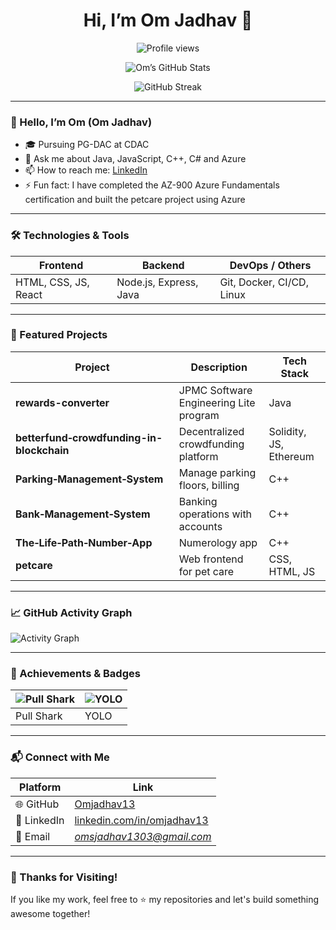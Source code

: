 <!-- ======================== -->
<!-- 👋 Welcome / Header -->
<h1 align="center">Hi, I’m <strong>Om Jadhav</strong> 👋</h1>

<p align="center">
  <img src="https://komarev.com/ghpvc/?username=Omjadhav13&color=blue" alt="Profile views" />
</p>

<p align="center">
  <!-- GitHub Stats -->
  <img src="https://github-readme-stats.vercel.app/api?username=Omjadhav13&show_icons=true&theme=github_dark&hide_border=false" alt="Om’s GitHub Stats" />
</p>

<p align="center">
  <!-- GitHub Streak -->
  <img src="https://streak-stats.demolab.com?user=Omjadhav13&theme=github_dark&hide_border=false" alt="GitHub Streak" />
</p>

<!-- END HEADER -->

---

### 👋 Hello, I’m Om (Om Jadhav)

- 🎓 Pursuing PG-DAC at CDAC
- 💬 Ask me about Java, JavaScript, C++, C# and Azure
- 📫 How to reach me: [LinkedIn](https://in.linkedin.com/in/omjadhav13)
- ⚡ Fun fact: I have completed the AZ-900 Azure Fundamentals certification and built the petcare project using Azure

---

### 🛠 Technologies & Tools

| Frontend | Backend | DevOps / Others |
|---|---|---|
| HTML, CSS, JS, React | Node.js, Express, Java | Git, Docker, CI/CD, Linux |

---

### 📂 Featured Projects

| Project | Description | Tech Stack |
|---|---|---|
| **rewards-converter** | JPMC Software Engineering Lite program | Java |
| **betterfund‑crowdfunding-in-blockchain** | Decentralized crowdfunding platform | Solidity, JS, Ethereum |  <!-- you can remove this row if you want -->
| **Parking‑Management‑System** | Manage parking floors, billing | C++ |
| **Bank‑Management‑System** | Banking operations with accounts | C++ |
| **The‑Life‑Path‑Number‑App** | Numerology app | C++ |
| **petcare** | Web frontend for pet care | CSS, HTML, JS |


---

### 📈 GitHub Activity Graph

![Activity Graph](https://github-readme-activity-graph.vercel.app/graph?username=Omjadhav13&theme=react-dark&hide_border=true)

---

### 🏅 Achievements & Badges

| ![Pull Shark](https://github.githubassets.com/assets/pull-shark-default-498c279a747d.png) | ![YOLO](https://github.githubassets.com/images/modules/profile/achievements/yolo-default.png) |
|---|---|
| Pull Shark | YOLO |

---

### 📬 Connect with Me

| Platform | Link |
|---------|------|
| 🌐 GitHub | [Omjadhav13](https://github.com/Omjadhav13) |
| 💼 LinkedIn | [linkedin.com/in/omjadhav13](https://linkedin.com/in/omjadhav13) |
| 📧 Email | *omsjadhav1303@gmail.com*  |

---

### 🙏 Thanks for Visiting!

If you like my work, feel free to ⭐️ my repositories and let's build something awesome together!

